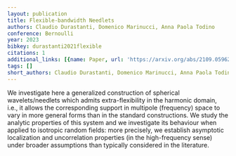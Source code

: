 ```yaml
---
layout: publication
title: Flexible-bandwidth Needlets
authors: Claudio Durastanti, Domenico Marinucci, Anna Paola Todino
conference: Bernoulli
year: 2023
bibkey: durastanti2021flexible
citations: 1
additional_links: [{name: Paper, url: 'https://arxiv.org/abs/2109.05962'}]
tags: []
short_authors: Claudio Durastanti, Domenico Marinucci, Anna Paola Todino
---
```

We investigate here a generalized construction of spherical wavelets/needlets
which admits extra-flexibility in the harmonic domain, i.e., it allows the
corresponding support in multipole (frequency) space to vary in more general
forms than in the standard constructions. We study the analytic properties of
this system and we investigate its behaviour when applied to isotropic random
fields: more precisely, we establish asymptotic localization and uncorrelation
properties (in the high-frequency sense) under broader assumptions than
typically considered in the literature.